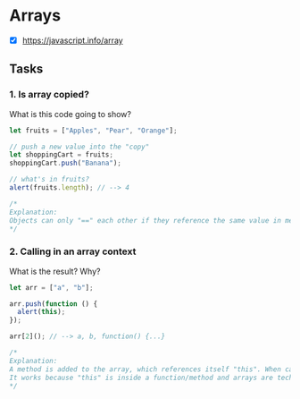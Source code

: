 # Arrays

- [x] https://javascript.info/array

## Tasks

### 1. Is array copied?

What is this code going to show?

```js
let fruits = ["Apples", "Pear", "Orange"];

// push a new value into the "copy"
let shoppingCart = fruits;
shoppingCart.push("Banana");

// what's in fruits?
alert(fruits.length); // --> 4

/*
Explanation:
Objects can only "==" each other if they reference the same value in memory... arrays are objects. Creating another variable that stores the original variable isn't a real clone, just a reference. 
*/
```

### 2. Calling in an array context

What is the result? Why?

```js
let arr = ["a", "b"];

arr.push(function () {
  alert(this);
});

arr[2](); // --> a, b, function() {...}

/*
Explanation:
A method is added to the array, which references itself "this". When called, it outputs its contents.
It works because "this" is inside a function/method and arrays are technically objects.
*/
```
